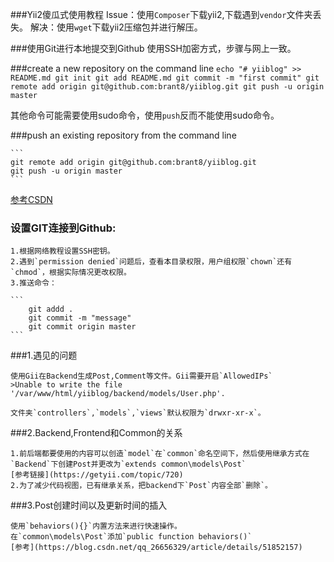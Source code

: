 ###Yii2傻瓜式使用教程
	Issue：使用`Composer`下载yii2,下载遇到`vendor`文件夹丢失。
	解决：使用`wget`下载yii2压缩包并进行解压。

###使用Git进行本地提交到Github
	使用SSH加密方式，步骤与网上一致。

###create a new repository on the command line
	```
	echo "# yiiblog" >> README.md
	git init
	git add README.md
	git commit -m "first commit"
	git remote add origin git@github.com:brant8/yiiblog.git
	git push -u origin master
	```

其他命令可能需要使用sudo命令，使用`push`反而不能使用sudo命令。

###push an existing repository from the command line

	```
	git remote add origin git@github.com:brant8/yiiblog.git
	git push -u origin master
	```
[参考CSDN](https://blog.csdn.net/u012526120/article/details/49401871)


### 设置GIT连接到Github:
	1.根据网络教程设置SSH密钥。
	2.遇到`permission denied`问题后，查看本目录权限，用户组权限`chown`还有`chmod`，根据实际情况更改权限。
	3.推送命令：

	```
		git addd .
		git commit -m "message"
		git commit origin master
	```

###1.遇见的问题

	使用Gii在Backend生成Post,Comment等文件。Gii需要开启`AllowedIPs`
	>Unable to write the file '/var/www/html/yiiblog/backend/models/User.php'.

	文件夹`controllers`,`models`,`views`默认权限为`drwxr-xr-x`。

###2.Backend,Frontend和Common的关系
	
	1.前后端都要使用的内容可以创造`model`在`common`命名空间下，然后使用继承方式在`Backend`下创建Post并更改为`extends common\models\Post`
	[参考链接](https://getyii.com/topic/720)
	2.为了减少代码视图，已有继承关系，把backend下`Post`内容全部`删除`。

###3.Post创建时间以及更新时间的插入

	使用`behaviors(){}`内置方法来进行快速操作。
	在`common\models\Post`添加`public function behaviors()`
	[参考](https://blog.csdn.net/qq_26656329/article/details/51852157)






